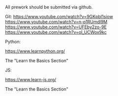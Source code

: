 All prework should be submitted via github.

Git:
    https://www.youtube.com/watch?v=9GKpbI1siow
    https://www.youtube.com/watch?v=n-p1RUmdl9M
    https://www.youtube.com/watch?v=UFEby2zo-9E
    https://www.youtube.com/watch?v=ol_UCWox9kc

Python:

https://www.learnpython.org/

The "Learn the Basics Section"

JS:

https://www.learn-js.org/

The "Learn the Basics Section"

